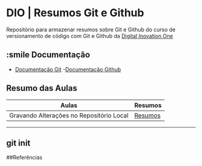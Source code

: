 # DIO | Resumos Git e Github

Repositório para armazenar resumos sobre Git e Github do curso de versionamento de código com Git e Github da [Digital Inovation One](https://www.dio.me) 

##  :smile Documentação
- [Documentação Git](https://git-scm.com/docs/git/pt_BR)
-[Documentação Github](https://docs.github.com/pt)

## Resumo das Aulas
|Aulas|Resumos|
|-----|-------|
|Gravando Alterações no Repositório Local|[Resumos]()

---
git init
---

##Referências



